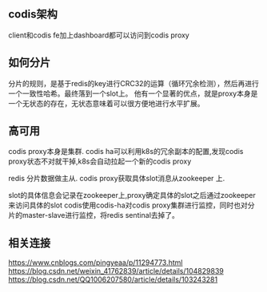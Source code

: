 ## codis架构
client和codis fe加上dashboard都可以访问到codis proxy

## 如何分片
分片的规则，是基于redis的key进行CRC32的运算（循环冗余检测），然后再进行一个一致性哈希。最终落到一个slot上。
他有一个显著的优点，就是proxy本身是一个无状态的存在，无状态意味着可以很方便地进行水平扩展。

## 高可用
codis proxy本身是集群.
codis ha可以利用k8s的冗余副本的配置,发现codis proxy状态不对就干掉,k8s会自动拉起一个新的codis proxy

redis 分片数据做主从.
codis proxy获取具体slot消息从zookeeper 上.

slot的具体信息会记录在zookeeper上,proxy确定具体的slot之后通过zookeeper来访问具体的slot
codis使用codis-ha对codis proxy集群进行监控，同时也对分片的master-slave进行监控，将redis sentinal去掉了。

## 相关连接
https://www.cnblogs.com/pingyeaa/p/11294773.html
https://blog.csdn.net/weixin_41762839/article/details/104829839
https://blog.csdn.net/QQ1006207580/article/details/103243281
